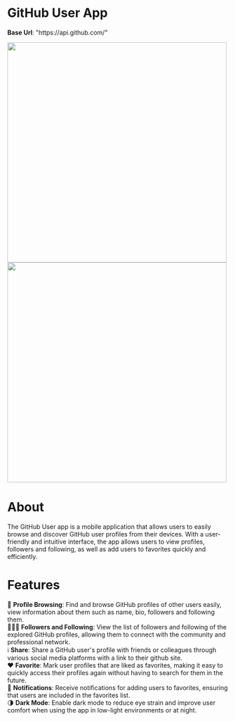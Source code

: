 <h1>GitHub User App</h1>

<p><b>Base Url</b>: "https://api.github.com/"</p>

<img height=500 width=500 src="https://github.com/anisanurjanah/GitHub-User-App/assets/74089025/de19c896-b02f-4b09-8753-f8d7afeda2c4">
<img height=500 width=500 src="https://github.com/anisanurjanah/GitHub-User-App/assets/74089025/f339c7f3-0833-4fa3-ae56-90e8a10fbf95">

<h1>About</h1>
The GitHub User app is a mobile application that allows users to easily browse and discover GitHub user profiles from their devices. With a user-friendly and intuitive interface, the app allows users to view profiles, followers and following, as well as add users to favorites quickly and efficiently.

<h1>Features</h1>
🤵 <b>Profile Browsing</b>: Find and browse GitHub profiles of other users easily, view information about them such as name, bio, followers and following them.</br>
🧑‍🤝‍🧑 <b>Followers and Following</b>: View the list of followers and following of the explored GitHub profiles, allowing them to connect with the community and professional network.</br>
ℹ️   <b>Share</b>: Share a GitHub user's profile with friends or colleagues through various social media platforms with a link to their github site.</br>
❤️ <b>Favorite</b>: Mark user profiles that are liked as favorites, making it easy to quickly access their profiles again without having to search for them in the future.</br>
📓 <b>Notifications</b>: Receive notifications for adding users to favorites, ensuring that users are included in the favorites list.</br>
🌗 <b>Dark Mode</b>: Enable dark mode to reduce eye strain and improve user comfort when using the app in low-light environments or at night.
